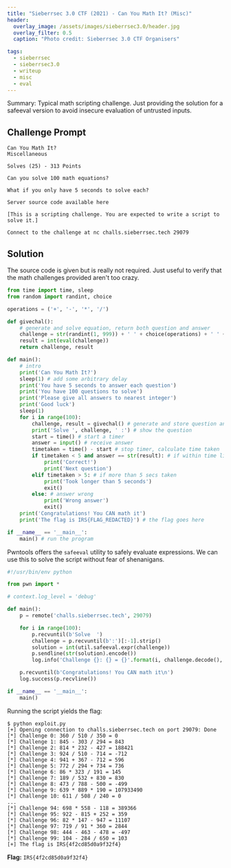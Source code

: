 ```yaml
---
title: "Sieberrsec 3.0 CTF (2021) - Can You Math It? (Misc)"
header:
  overlay_image: /assets/images/sieberrsec3.0/header.jpg
  overlay_filter: 0.5
  caption: "Photo credit: Sieberrsec 3.0 CTF Organisers"

tags:
  - sieberrsec
  - sieberrsec3.0
  - writeup
  - misc
  - eval
---
```


Summary: Typical math scripting challenge. Just providing the solution for a safeeval version to
avoid insecure evaluation of untrusted inputs.

## Challenge Prompt

```
Can You Math It?
Miscellaneous

Solves (25) - 313 Points

Can you solve 100 math equations?

What if you only have 5 seconds to solve each?

Server source code available here

[This is a scripting challenge. You are expected to write a script to solve it.]

Connect to the challenge at nc challs.sieberrsec.tech 29079
```

## Solution

The source code is given but is really not required. Just useful to verify that the math challenges
provided aren't too crazy.

```python
from time import time, sleep
from random import randint, choice

operations = ('+', '-', '*', '/')

def givechal():
    # generate and solve equation, return both question and answer
    challenge = str(randint(1, 999)) + ' ' + choice(operations) + ' ' + str(randint(1, 999)) + ' ' + choice(operations) + ' ' + str(randint(1, 999))
    result = int(eval(challenge))
    return challenge, result

def main():
    # intro
    print('Can You Math It?')
    sleep(1) # add some arbitrary delay
    print('You have 5 seconds to answer each question')
    print('You have 100 questions to solve')
    print('Please give all answers to nearest integer')
    print('Good luck')
    sleep(1)
    for i in range(100):
        challenge, result = givechal() # generate and store question and answer
        print('Solve ', challenge, ' :') # show the question
        start = time() # start a timer
        answer = input() # receive answer
        timetaken = time() - start # stop timer, calculate time taken
        if timetaken < 5 and answer == str(result): # if within time limit and correct answer
            print('Correct!')
            print('Next question')
        elif timetaken > 5: # if more than 5 secs taken
            print('Took longer than 5 seconds')
            exit()
        else: # answer wrong
            print('Wrong answer')
            exit()
    print('Congratulations! You CAN math it')
    print('The flag is IRS{FLAG_REDACTED}') # the flag goes here

if __name__ == '__main__':
    main() # run the program
```

Pwntools offers the `safeeval` utility to safely evaluate expressions. We can use this to solve the
script without fear of shenanigans.

```python
#!/usr/bin/env python

from pwn import *

# context.log_level = 'debug'

def main():
    p = remote('challs.sieberrsec.tech', 29079)

    for i in range(100):
        p.recvuntil(b'Solve  ')
        challenge = p.recvuntil(b':')[:-1].strip()
        solution = int(util.safeeval.expr(challenge))
        p.sendline(str(solution).encode())
        log.info('Challenge {}: {} = {}'.format(i, challenge.decode(), solution))

    p.recvuntil(b'Congratulations! You CAN math it\n')
    log.success(p.recvline())

if __name__ == '__main__':
    main()

```

Running the script yields the flag:

```console
$ python exploit.py
[+] Opening connection to challs.sieberrsec.tech on port 29079: Done
[*] Challenge 0: 360 / 510 / 350 = 0
[*] Challenge 1: 845 - 303 / 294 = 843
[*] Challenge 2: 814 * 232 - 427 = 188421
[*] Challenge 3: 924 / 510 - 714 = -712
[*] Challenge 4: 941 + 367 - 712 = 596
[*] Challenge 5: 772 / 294 + 734 = 736
[*] Challenge 6: 86 * 323 / 191 = 145
[*] Challenge 7: 189 / 532 + 830 = 830
[*] Challenge 8: 473 / 788 - 500 = -499
[*] Challenge 9: 639 * 889 * 190 = 107933490
[*] Challenge 10: 611 / 508 / 240 = 0
...
[*] Challenge 94: 698 * 558 - 118 = 389366
[*] Challenge 95: 922 - 815 + 252 = 359
[*] Challenge 96: 82 * 147 - 947 = 11107
[*] Challenge 97: 719 / 91 * 360 = 2844
[*] Challenge 98: 444 - 463 - 478 = -497
[*] Challenge 99: 104 - 284 / 650 = 103
[+] The flag is IRS{4f2cd85d0a9f32f4}
```

**Flag:** `IRS{4f2cd85d0a9f32f4}`
